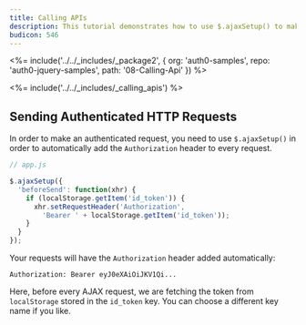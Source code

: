 ```yaml
---
title: Calling APIs
description: This tutorial demonstrates how to use $.ajaxSetup() to make authenticated API calls.
budicon: 546
---
```


<%= include('../../_includes/_package2', {
  org: 'auth0-samples',
  repo: 'auth0-jquery-samples',
  path: '08-Calling-Api'
}) %>

<%= include('../../_includes/_calling_apis') %>

## Sending Authenticated HTTP Requests

In order to make an authenticated request, you need to use `$.ajaxSetup()` in order to automatically add the `Authorization` header to every request.

```javascript
// app.js

$.ajaxSetup({
  'beforeSend': function(xhr) {
    if (localStorage.getItem('id_token')) {
      xhr.setRequestHeader('Authorization',
        'Bearer ' + localStorage.getItem('id_token'));
    }
  }
});
```

Your requests will have the `Authorization` header added automatically:

`Authorization: Bearer eyJ0eXAiOiJKV1Qi...`

Here, before every AJAX request, we are fetching the token from `localStorage` stored in the `id_token` key. You can choose a different key name if you like.
